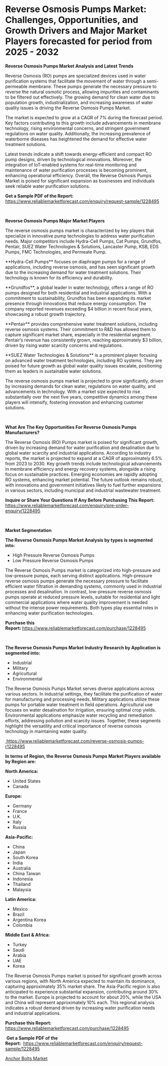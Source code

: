 <p><h1>Reverse Osmosis Pumps Market: Challenges, Opportunities, and Growth Drivers and Major Market Players forecasted for period from 2025 - 2032</h1></p><p><strong>Reverse Osmosis Pumps Market Analysis and Latest Trends</strong></p>
<p><p>Reverse Osmosis (RO) pumps are specialized devices used in water purification systems that facilitate the movement of water through a semi-permeable membrane. These pumps generate the necessary pressure to reverse the natural osmotic process, allowing impurities and contaminants to be filtered out effectively. The growing demand for clean water due to population growth, industrialization, and increasing awareness of water quality issues is driving the Reverse Osmosis Pumps Market.</p><p>The market is expected to grow at a CAGR of 7% during the forecast period. Key factors contributing to this growth include advancements in membrane technology, rising environmental concerns, and stringent government regulations on water quality. Additionally, the increasing prevalence of waterborne diseases has heightened the demand for effective water treatment solutions.</p><p>Latest trends indicate a shift towards energy-efficient and compact RO pump designs, driven by technological innovations. Moreover, the integration of IoT-enabled systems for real-time monitoring and maintenance of water purification processes is becoming prominent, enhancing operational efficiency. Overall, the Reverse Osmosis Pumps Market is poised for significant expansion as businesses and individuals seek reliable water purification solutions.</p></p>
<p><strong>Get a Sample PDF of the Report:&nbsp;</strong> <a href="https://www.reliablemarketforecast.com/enquiry/request-sample/1228495?utm_campaign=1097&utm_medium=2&utm_source=Github&utm_content=ia&utm_term=18022025&utm_id=reverse-osmosis-pumps">https://www.reliablemarketforecast.com/enquiry/request-sample/1228495</a></p>
<p>&nbsp;</p>
<p><strong>Reverse Osmosis Pumps Major Market Players</strong></p>
<p><p>The reverse osmosis pumps market is characterized by key players that specialize in innovative pump technologies to address water purification needs. Major competitors include Hydra-Cell Pumps, Cat Pumps, Grundfos, Pentair, SUEZ Water Technologies & Solutions, Lancaster Pump, KSB, EDS Pumps, FMC Technologies, and Permeate Pump.</p><p>**Hydra-Cell Pumps** focuses on diaphragm pumps for a range of applications, including reverse osmosis, and has seen significant growth due to the increasing demand for water treatment solutions. Their technology is known for its efficiency and durability.</p><p>**Grundfos**, a global leader in water technology, offers a range of RO pumps designed for both residential and industrial applications. With a commitment to sustainability, Grundfos has been expanding its market presence through innovations that reduce energy consumption. The company reported revenues exceeding $4 billion in recent fiscal years, showcasing a robust growth trajectory.</p><p>**Pentair** provides comprehensive water treatment solutions, including reverse osmosis systems. Their commitment to R&D has allowed them to capture significant market share, especially in the residential segment. Pentair’s revenue has consistently grown, reaching approximately $3 billion, driven by rising water scarcity concerns and regulations.</p><p>**SUEZ Water Technologies & Solutions** is a prominent player focusing on advanced water treatment technologies, including RO systems. They are poised for future growth as global water quality issues escalate, positioning them as leaders in sustainable water solutions.</p><p>The reverse osmosis pumps market is projected to grow significantly, driven by increasing demands for clean water, regulations on water quality, and advancements in technology. With a market size expected to rise substantially over the next five years, competitive dynamics among these players will intensify, fostering innovation and enhancing customer solutions.</p></p>
<p>&nbsp;</p>
<p><strong>What Are The Key Opportunities For Reverse Osmosis Pumps Manufacturers?</strong></p>
<p><p>The Reverse Osmosis (RO) Pumps market is poised for significant growth, driven by increasing demand for water purification and desalination due to global water scarcity and industrial applications. According to industry reports, the market is projected to expand at a CAGR of approximately 6.5% from 2023 to 2030. Key growth trends include technological advancements in membrane efficiency and energy recovery systems, alongside a rising focus on sustainable practices. Emerging economies are rapidly adopting RO systems, enhancing market potential. The future outlook remains robust, with innovations and government initiatives likely to fuel further expansions in various sectors, including municipal and industrial wastewater treatment.</p></p>
<p><strong>Inquire or Share Your Questions If Any Before Purchasing This Report:</strong> <a href="https://www.reliablemarketforecast.com/enquiry/pre-order-enquiry/1228495?utm_campaign=1097&utm_medium=2&utm_source=Github&utm_content=ia&utm_term=18022025&utm_id=reverse-osmosis-pumps">https://www.reliablemarketforecast.com/enquiry/pre-order-enquiry/1228495</a></p>
<p>&nbsp;</p>
<p><strong>Market Segmentation</strong></p>
<p><strong>The Reverse Osmosis Pumps Market Analysis by types is segmented into:</strong></p>
<p><ul><li>High Pressure Reverse Osmosis Pumps</li><li>Low Pressure Reverse Osmosis Pumps</li></ul></p>
<p><p>The Reverse Osmosis Pumps market is categorized into high-pressure and low-pressure pumps, each serving distinct applications. High-pressure reverse osmosis pumps generate the necessary pressure to facilitate efficient water filtration in demanding systems, commonly used in industrial processes and desalination. In contrast, low-pressure reverse osmosis pumps operate at reduced pressure levels, suitable for residential and light commercial applications where water quality improvement is needed without the intense power requirements. Both types play essential roles in enhancing water purification technologies.</p></p>
<p><strong>Purchase this Report:&nbsp;</strong><a href="https://www.reliablemarketforecast.com/purchase/1228495?utm_campaign=1097&utm_medium=2&utm_source=Github&utm_content=ia&utm_term=18022025&utm_id=reverse-osmosis-pumps">https://www.reliablemarketforecast.com/purchase/1228495</a></p>
<p>&nbsp;</p>
<p><strong>The Reverse Osmosis Pumps Market Industry Research by Application is segmented into:</strong></p>
<p><ul><li>Industrial</li><li>Military</li><li>Agricultural</li><li>Environmental</li></ul></p>
<p><p>The Reverse Osmosis Pumps Market serves diverse applications across various sectors. In industrial settings, they facilitate the purification of water for manufacturing and processing needs. Military applications utilize these pumps for portable water treatment in field operations. Agricultural use focuses on water desalination for irrigation, ensuring optimal crop yields. Environmental applications emphasize water recycling and remediation efforts, addressing pollution and scarcity issues. Together, these segments highlight the versatility and critical importance of reverse osmosis technology in maintaining water quality.</p></p>
<p><a href="https://www.reliablemarketforecast.com/reverse-osmosis-pumps-r1228495?utm_campaign=1097&utm_medium=2&utm_source=Github&utm_content=ia&utm_term=18022025&utm_id=reverse-osmosis-pumps">&nbsp;https://www.reliablemarketforecast.com/reverse-osmosis-pumps-r1228495</a></p>
<p><strong>In terms of Region, the Reverse Osmosis Pumps Market Players available by Region are:</strong></p>
<p>
    <p> <strong> North America: </strong>
        <ul>
            <li>United States</li>
            <li>Canada</li>
        </ul>
        </p> 
    <p> <strong> Europe: </strong>
        <ul>
            <li>Germany</li>
            <li>France</li>
            <li>U.K.</li>
            <li>Italy</li>
            <li>Russia</li>
        </ul>
        </p> 
    <p> <strong> Asia-Pacific: </strong>
        <ul>
            <li>China</li>
            <li>Japan</li>
            <li>South Korea</li>
            <li>India</li>
            <li>Australia</li>
            <li>China Taiwan</li>
            <li>Indonesia</li>
            <li>Thailand</li>
            <li>Malaysia</li>
        </ul>
        </p> 
    <p> <strong> Latin America: </strong>
        <ul>
            <li>Mexico</li>
            <li>Brazil</li>
            <li>Argentina Korea</li>
            <li>Colombia</li>
        </ul>
        </p> 
    <p> <strong> Middle East & Africa: </strong>
        <ul>
            <li>Turkey</li>
            <li>Saudi</li>
            <li>Arabia</li>
            <li>UAE</li>
            <li>Korea</li>
        </ul>
    </p>
    </p>
<p><p>The Reverse Osmosis Pumps market is poised for significant growth across various regions, with North America expected to maintain its dominance, capturing approximately 35% market share. The Asia-Pacific region is also anticipated to experience substantial expansion, contributing around 30% to the market. Europe is projected to account for about 20%, while the USA and China will represent approximately 10% each. This regional analysis indicates a robust demand driven by increasing water purification needs and industrial applications.</p></p>
<p><strong>Purchase this Report: </strong><a href="https://www.reliablemarketforecast.com/purchase/1228495?utm_campaign=1097&utm_medium=2&utm_source=Github&utm_content=ia&utm_term=18022025&utm_id=reverse-osmosis-pumps">https://www.reliablemarketforecast.com/purchase/1228495</a></p>
<p>&nbsp;<strong>Get a Sample PDF of the Report:&nbsp;&nbsp;</strong><a href="https://www.reliablemarketforecast.com/enquiry/request-sample/1228495?utm_campaign=1097&utm_medium=2&utm_source=Github&utm_content=ia&utm_term=18022025&utm_id=reverse-osmosis-pumps">https://www.reliablemarketforecast.com/enquiry/request-sample/1228495</a></p>
<p><strong></strong></p>
<p><p><a href="https://github.com/castoriffic/Market-Research-Report-List-5/blob/main/anchor-bolts-market.md?utm_campaign=1097&utm_medium=2&utm_source=Github&utm_content=ia&utm_term=18022025&utm_id=reverse-osmosis-pumps">Anchor Bolts Market</a></p></p>
